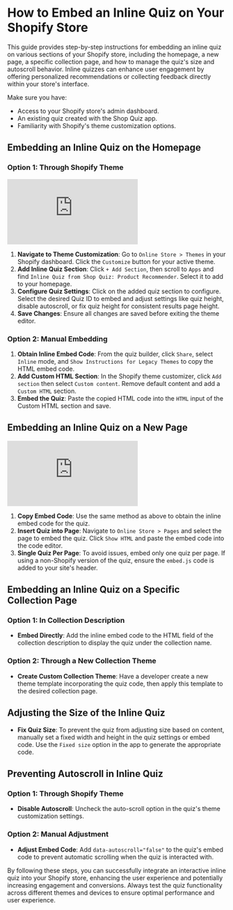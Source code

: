 # How to Embed an Inline Quiz on Your Shopify Store

This guide provides step-by-step instructions for embedding an inline quiz on various sections of your Shopify store, including the homepage, a new page, a specific collection page, and how to manage the quiz's size and autoscroll behavior. Inline quizzes can enhance user engagement by offering personalized recommendations or collecting feedback directly within your store's interface.

Make sure you have:

- Access to your Shopify store's admin dashboard.
- An existing quiz created with the Shop Quiz app.
- Familiarity with Shopify's theme customization options.

## Embedding an Inline Quiz on the Homepage

### Option 1: Through Shopify Theme

<div class="videoWrapper">
<iframe src="https://www.youtube.com/embed/SGEfb-EPCcE?si=ZmignNyehGwF4Ysa" frameborder="0" allow="accelerometer; autoplay; clipboard-write; encrypted-media; gyroscope; picture-in-picture" allowfullscreen></iframe>
</div>

1. **Navigate to Theme Customization**: Go to `Online Store > Themes` in your Shopify dashboard. Click the `Customize` button for your active theme.
2. **Add Inline Quiz Section**: Click `+ Add Section`, then scroll to `Apps` and find `Inline Quiz from Shop Quiz: Product Recommender`. Select it to add to your homepage.
3. **Configure Quiz Settings**: Click on the added quiz section to configure. Select the desired Quiz ID to embed and adjust settings like quiz height, disable autoscroll, or fix quiz height for consistent results page height.
4. **Save Changes**: Ensure all changes are saved before exiting the theme editor.

### Option 2: Manual Embedding

1. **Obtain Inline Embed Code**: From the quiz builder, click `Share`, select `Inline` mode, and `Show Instructions for Legacy Themes` to copy the HTML embed code.
2. **Add Custom HTML Section**: In the Shopify theme customizer, click `Add section` then select `Custom content`. Remove default content and add a `Custom HTML` section.
3. **Embed the Quiz**: Paste the copied HTML code into the `HTML` input of the Custom HTML section and save.

## Embedding an Inline Quiz on a New Page

<div class="videoWrapper">
<iframe src="https://www.youtube.com/embed/Zy1ZFpdtLiQ?si=15XisaE-Y-9-6JTf" frameborder="0" allow="accelerometer; autoplay; clipboard-write; encrypted-media; gyroscope; picture-in-picture" allowfullscreen></iframe>
</div>

1. **Copy Embed Code**: Use the same method as above to obtain the inline embed code for the quiz.
2. **Insert Quiz into Page**: Navigate to `Online Store > Pages` and select the page to embed the quiz. Click `Show HTML` and paste the embed code into the code editor.
3. **Single Quiz Per Page**: To avoid issues, embed only one quiz per page. If using a non-Shopify version of the quiz, ensure the `embed.js` code is added to your site's header.

## Embedding an Inline Quiz on a Specific Collection Page

### Option 1: In Collection Description

- **Embed Directly**: Add the inline embed code to the HTML field of the collection description to display the quiz under the collection name.

### Option 2: Through a New Collection Theme

- **Create Custom Collection Theme**: Have a developer create a new theme template incorporating the quiz code, then apply this template to the desired collection page.

## Adjusting the Size of the Inline Quiz

- **Fix Quiz Size**: To prevent the quiz from adjusting size based on content, manually set a fixed width and height in the quiz settings or embed code. Use the `Fixed size` option in the app to generate the appropriate code.

## Preventing Autoscroll in Inline Quiz

### Option 1: Through Shopify Theme

- **Disable Autoscroll**: Uncheck the auto-scroll option in the quiz's theme customization settings.

### Option 2: Manual Adjustment

- **Adjust Embed Code**: Add `data-autoscroll="false"` to the quiz's embed code to prevent automatic scrolling when the quiz is interacted with.

By following these steps, you can successfully integrate an interactive inline quiz into your Shopify store, enhancing the user experience and potentially increasing engagement and conversions. Always test the quiz functionality across different themes and devices to ensure optimal performance and user experience.
